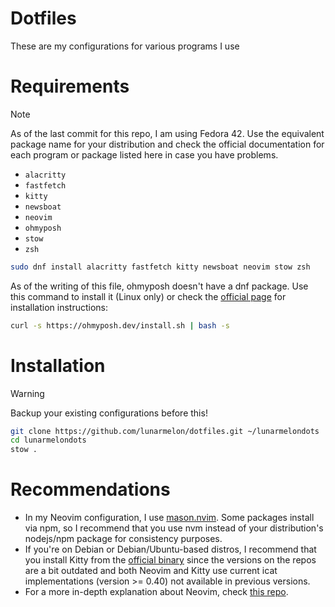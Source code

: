 # Dotfiles

These are my configurations for various programs I use

# Requirements

> [!NOTE]
> As of the last commit for this repo, I am using Fedora 42. Use the equivalent package name for your distribution and check the official documentation for each program or package listed here in case you have problems.

- `alacritty`
- `fastfetch`
- `kitty`
- `newsboat`
- `neovim`
- `ohmyposh`
- `stow`
- `zsh`

```bash
sudo dnf install alacritty fastfetch kitty newsboat neovim stow zsh

```

As of the writing of this file, ohmyposh doesn't have a dnf package. Use this command to install it (Linux only) or check the [official page](https://ohmyposh.dev/) for installation instructions:

```bash
curl -s https://ohmyposh.dev/install.sh | bash -s

```

# Installation

> [!WARNING]
> Backup your existing configurations before this!

```bash
git clone https://github.com/lunarmelon/dotfiles.git ~/lunarmelondots
cd lunarmelondots
stow .
```

# Recommendations

- In my Neovim configuration, I use [mason.nvim](https://github.com/williamboman/mason.nvim). Some packages install via npm, so I recommend that you use nvm instead of your distribution's nodejs/npm package for consistency purposes.
- If you're on Debian or Debian/Ubuntu-based distros, I recommend that you install Kitty from the [official binary](https://sw.kovidgoyal.net/kitty/binary/#binary-install) since the versions on the repos are a bit outdated and both Neovim and Kitty use current icat implementations (version >= 0.40) not available in previous versions.
- For a more in-depth explanation about Neovim, check [this repo](https://github.com/lunarmelon/nvim).
